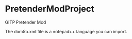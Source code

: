 # PretenderModProject
GITP Pretender Mod


The dom5b.xml file is a notepad++ language you can import.